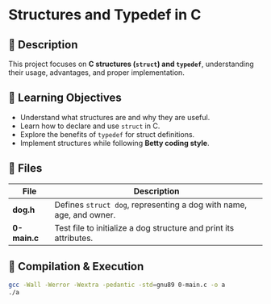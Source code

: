 # Structures and Typedef in C

## 📌 Description
This project focuses on **C structures (`struct`) and `typedef`**, understanding their usage, advantages, and proper implementation.

## 📌 Learning Objectives
- Understand what structures are and why they are useful.
- Learn how to declare and use `struct` in C.
- Explore the benefits of `typedef` for struct definitions.
- Implement structures while following **Betty coding style**.

## 📌 Files

| File | Description |
|------|------------|
| **dog.h** | Defines `struct dog`, representing a dog with name, age, and owner. |
| **0-main.c** | Test file to initialize a dog structure and print its attributes. |

## 📌 Compilation & Execution
```sh
gcc -Wall -Werror -Wextra -pedantic -std=gnu89 0-main.c -o a
./a

